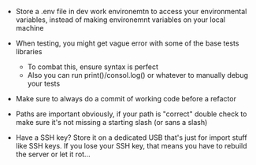 - Store a .env file in dev work environemtn to access your environmental variables,
instead of making environemnt variables on your local machine

- When testing, you might get vague error with some of the base tests libraries
	- To combat this, ensure syntax is perfect
	- Also you can run print()/consol.log() or whatever to manually debug your tests



- Make sure to always do a commit of working code before a refactor


- Paths are important obviously, if your path is "correct" double check to make
sure it's not missing a starting slash (or sans a slash)


- Have a SSH key? Store it on a dedicated USB that's just for import stuff like SSH keys. If you lose your SSH key, that means you have to rebuild the server or let it rot...
